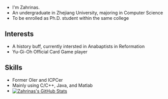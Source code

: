 - I'm Zahrinas.
- An undergraduate in Zhejiang University, majoring in Computer Science
- To be enrolled as Ph.D. student within the same college
## Interests
- A history buff, currently intersted in Anabaptists in Reformation
- Yu-Gi-Oh Official Card Game player
## Skills
- Former OIer and ICPCer
- Mainly using C/C++, Java, and Matlab
- <a href="https://github.com/Zahrinas/Zahrinas">
  <img align="center" src="https://github-readme-stats.vercel.app/api/top-langs/?username=Zahrinas&langs_count=5&layout=compact" alt="Zahrinas's GitHub Stats" /></a>
